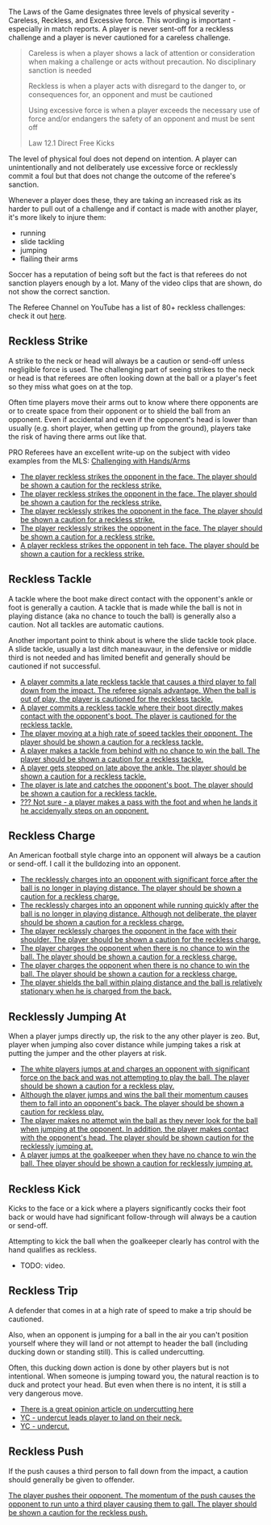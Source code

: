 The Laws of the Game designates three levels of physical severity - Careless, Reckless, and Excessive force. This wording is important - especially in match reports. A player is never sent-off for a reckless challenge and a player is never cautioned for a careless challenge.

> Careless is when a player shows a lack of attention or consideration when making a challenge or acts without precaution. No disciplinary sanction is needed
> 
> Reckless is when a player acts with disregard to the danger to, or consequences for, an opponent and must be cautioned
> 
> Using excessive force is when a player exceeds the necessary use of force and/or endangers the safety of an opponent and must be sent off
> 
> Law 12.1 Direct Free Kicks

The level of physical foul does not depend on intention. A player can unintentionally and not deliberately use excessive force or recklessly commit a foul but that does not change the outcome of the referee's sanction.

Whenever a player does these, they are taking an increased risk as its harder to pull out of a challenge and if contact is made with another player, it's more likely to injure them:
- running
- slide tackling
- jumping
- flailing their arms

Soccer has a reputation of being soft but the fact is that referees do not sanction players enough by a lot. Many of the video clips that are shown, do not show the correct sanction.

The Referee Channel on YouTube has a list of 80+ reckless challenges: check it out [here](https://www.youtube.com/playlist?list=PL4OiywE4asSdqTZIY2Lpw9ks2BY5ExiR9).

## Reckless Strike

A strike to the neck or head will always be a caution or send-off unless negligible force is used. The challenging part of seeing strikes to the neck or head is that referees are often looking down at the ball or a player's feet so they miss what goes on at the top.

Often time players move their arms out to know where there opponents are or to create space from their opponent or to shield the ball from an opponent. Even if accidental and even if the opponent's head is lower than usually (e.g. short player, when getting up from the ground), players take the risk of having there arms out like that. 

PRO Referees have an excellent write-up on the subject with video examples from the MLS: [Challenging with Hands/Arms](https://proreferees.com/2020/04/20/pro-insight-tool-or-weapon-challenging-with-hands-arms/)

- [The player reckless strikes the opponent in the face. The player should be shown a caution for the reckless strike.](https://youtu.be/Zxnn7GNixcQ?t=876)
- [The player reckless strikes the opponent in the face. The player should be shown a caution for the reckless strike.](https://youtu.be/06lqnmddvKQ?t=142)
- [The player recklessly strikes the opponent in the face. The player should be shown a caution for a reckless strike.](https://youtu.be/N9gHcVw_aws?t=714)
- [The player recklessly strikes the opponent in the face. The player should be shown a caution for a reckless strike.](https://www.youtube.com/watch?v=nRJUKBI9Fnk&t=717s)
- [A player reckless strikes the opponent in teh face. The player should be shown a caution for a reckless strike.](https://youtu.be/nRJUKBI9Fnk?t=711)

## Reckless Tackle

A tackle where the boot make direct contact with the opponent's ankle or foot is generally a caution. A tackle that is made while the ball is not in playing distance (aka no chance to touch the ball) is generally also a caution. Not all tackles are automatic cautions.

Another important point to think about is where the slide tackle took place. A slide tackle, usually a last ditch maneauvaur, in the defensive or middle third is not needed and has limited benefit and generally should be cautioned if not successful.

- [A player commits a late reckless tackle that causes a third player to fall down from the impact. The referee signals advantage. When the ball is out of play, the player is cautioned for the reckless tackle.](https://youtu.be/eFxYX4x1za0?t=790)
- [A player commits a reckless tackle where their boot directly makes contact with the opponent's boot. The player is cautioned for the reckless tackle.](https://youtu.be/GBHiiU8lekE?t=386)
- [The player moving at a high rate of speed tackles their opponent. The player should be shown a caution for a reckless tackle.](https://youtu.be/D6964pIyGlg)
- [A player makes a tackle from behind with no chance to win the ball. The player should be shown a caution for a reckless tackle.](https://youtu.be/ICuWXmOqcho)
- [A player gets stepped on late above the ankle. The player should be shown a caution for a reckless tackle.](https://www.youtube.com/watch?v=ppq4hrSv2Tc&t=154s)
- [The player is late and catches the opponent's boot. The player should be shown a caution for a reckless tackle.](https://www.youtube.com/watch?v=WJP50N3Jq-E)
- [??? Not sure - a player makes a pass with the foot and when he lands it he accidenyally steps on an opponent.](https://youtu.be/cC2xKHflYkY?feature=shared&t=785)

## Reckless Charge

An American football style charge into an opponent will always be a caution or send-off. I call it the bulldozing into an opponent. 

- [The recklessly charges into an opponent with significant force after the ball is no longer in playing distance. The player should be shown a caution for a reckless charge.](https://youtu.be/Zxnn7GNixcQ?t=678)
- [The recklessly charges into an opponent while running quickly after the ball is no longer in playing distance. Although not deliberate, the player should be shown a caution for a reckless charge.](https://youtu.be/GBHiiU8lekE?t=420)
- [The player recklessly charges the opponent in the face with their shoulder. The player should be shown a caution for the reckless charge.](https://youtu.be/GBHiiU8lekE?t=217)
- [The player charges the opponent when there is no chance to win the ball. The player should be shown a caution for a reckless charge. ](https://youtu.be/7cZpV_ZAfzw)
- [The player charges the opponent when there is no chance to win the ball. The player should be shown a caution for a reckless charge.](https://youtu.be/vR3DpyYTH2k)
- [The player shields the ball within plaing distance and the ball is relatively stationary when he is charged from the back.](https://youtu.be/79cBWbiWElA?feature=shared&t=605)

## Recklessly Jumping At

When a player jumps directly up, the risk to the any other player is zeo. But, player when jumping also cover distance while jumping takes a risk at putting the jumper and the other players at risk. 

- [ The white players jumps at and charges an opponent with significant force on the back and was not attempting to play the ball. The player should be shown a caution for a reckless play.](https://youtu.be/u-y3AiAm2pI?t=606)
- [Although the player jumps and wins the ball their momentum causes them to fall into an opponent's back. The player should be shown a caution for reckless play.](https://youtu.be/GYWeklAEl_0?t=6)
- [The player makes no attempt win the ball as they never look for the ball when jumping at the opponent. In addition, the player makes contact with the opponent's head. The player should be shown caution for the recklessly jumping at.](https://youtu.be/CjSmyUcN_XY)
- [A player jumps at the goalkeeper when they have no chance to win the ball. Thee player should be shown a caution for recklessly jumping at.](https://youtu.be/7S_jphEXARY)

## Reckless Kick

Kicks to the face or a kick where a players significantly cocks their foot back or would have had significant follow-through will always be a caution or send-off.

Attempting to kick the ball when the goalkeeper clearly has control with the hand qualifies as reckless.
- TODO: video.

## Reckless Trip

A defender that comes in at a high rate of speed to make a trip should be cautioned. 

Also, when an opponent is jumping for a ball in the air you can't position yourself where they will land or not attempt to header the ball (including ducking down or standing still). This is called undercutting. 

Often, this ducking down action is done by other players but is not intentional. When someone is jumping toward you, the natural reaction is to duck and protect your head. But even when there is no intent, it is still a very dangerous move.

- [There is a great opinion article on undercutting here](https://the18.com/soccer-entertainment/forget-var-its-time-rethink-way-football-arbitrates-aerial-challenges?amp=)
- [YC - undercut leads player to land on their neck.](https://www.tiktok.com/t/ZPRW7qUWT/)
- [YC - undercut.](https://youtu.be/VihDwiKCan4?feature=shared&t=91)

## Reckless Push

If the push causes a third person to fall down from the impact, a caution should generally be given to offender.

[The player pushes their opponent. The momentum of the push causes the opponent to run unto a third player causing them to gall. The player should be shown a caution for the reckless push.](https://youtu.be/qUwa-YNH-ek)
